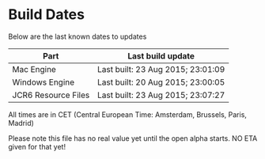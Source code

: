 # Build Dates

Below are the last known dates to updates

Part | Last build update
-----|-----
Mac Engine | Last built: 23 Aug 2015; 23:01:09
Windows Engine | Last built: 20 Aug 2015; 23:00:05
JCR6 Resource Files | Last built: 23 Aug 2015; 23:07:27
All times are in CET (Central European Time: Amsterdam, Brussels, Paris, Madrid)


Please note this file has no real value yet until the open alpha starts. NO ETA given for that yet!
